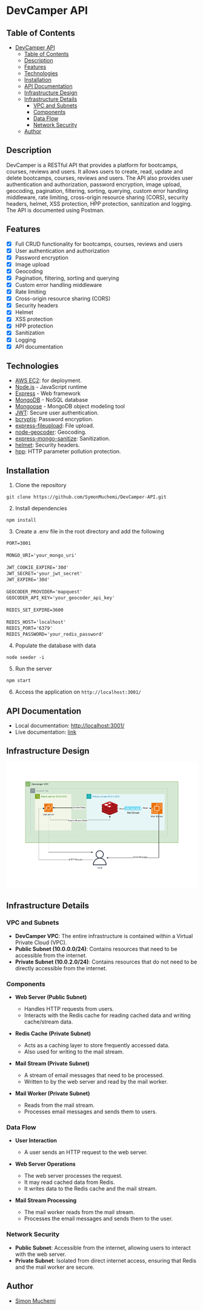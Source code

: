 # DevCamper API

## Table of Contents

- [DevCamper API](#devcamper-api)
  - [Table of Contents](#table-of-contents)
  - [Description](#description)
  - [Features](#features)
  - [Technologies](#technologies)
  - [Installation](#installation)
  - [API Documentation](#api-documentation)
  - [Infrastructure Design](#infrastructure-design)
  - [Infrastructure Details](#infrastructure-details)
    - [VPC and Subnets](#vpc-and-subnets)
    - [Components](#components)
    - [Data Flow](#data-flow)
    - [Network Security](#network-security)
  - [Author](#author)

## Description

DevCamper is a RESTful API that provides a platform for bootcamps, courses, reviews and users. It allows users to create, read, update and delete bootcamps, courses, reviews and users. The API also provides user authentication and authorization, password encryption, image upload, geocoding, pagination, filtering, sorting, querying, custom error handling middleware, rate limiting, cross-origin resource sharing (CORS), security headers, helmet, XSS protection, HPP protection, sanitization and logging. The API is documented using Postman.

## Features

- [x] Full CRUD functionality for bootcamps, courses, reviews and users
- [x] User authentication and authorization
- [x] Password encryption
- [x] Image upload
- [x] Geocoding
- [x] Pagination, filtering, sorting and querying
- [x] Custom error handling middleware
- [x] Rate limiting
- [x] Cross-origin resource sharing (CORS)
- [x] Security headers
- [x] Helmet
- [x] XSS protection
- [x] HPP protection
- [x] Sanitization
- [x] Logging
- [x] API documentation

## Technologies

- [AWS EC2](https://aws.amazon.com/ec2/): for deployment.
- [Node.js](https://nodejs.org/) - JavaScript runtime
- [Express](https://expressjs.com/) - Web framework
- [MongoDB](https://www.mongodb.com/) - NoSQL database
- [Mongoose](https://mongoosejs.com/) - MongoDB object modeling tool
- [JWT](https://jwt.io/): Secure user authentication.
- [bcryptjs](https://www.npmjs.com/package/bcryptjs): Password encryption.
- [express-fileupload](https://www.npmjs.com/package/express-fileupload): File upload.
- [node-geocoder](https://www.npmjs.com/package/node-geocoder): Geocoding.
- [express-mongo-sanitize](https://www.npmjs.com/package/express-mongo-sanitize): Sanitization.
- [helmet](https://www.npmjs.com/package/helmet): Security headers.
- [hpp](https://www.npmjs.com/package/hpp): HTTP parameter pollution protection.

## Installation

1. Clone the repository
```
git clone https://github.com/SymonMuchemi/DevCamper-API.git
```

2. Install dependencies
```
npm install
```

3. Create a .env file in the root directory and add the following

```
PORT=3001

MONGO_URI='your_mongo_uri'

JWT_COOKIE_EXPIRE='30d'
JWT_SECRET='your_jwt_secret'
JWT_EXPIRE='30d'

GEOCODER_PROVIDER='mapquest'
GEOCODER_API_KEY='your_geocoder_api_key'

REDIS_SET_EXPIRE=3600

REDIS_HOST='localhost'
REDIS_PORT='6379'
REDIS_PASSWORD='your_redis_password'
```

4. Populate the database with data

```
node seeder -i
```

5. Run the server

```
npm start
```

6. Access the application on `http://localhost:3001/`


## API Documentation

- Local documentation: [http://localhost:3001/](http://localhost:3001/)
- Live documentation: [link](https://51.21.253.85/)

## Infrastructure Design

![alt text](<Devcamper Architectural Diagram with region.png>)

## Infrastructure Details

### VPC and Subnets

- **DevCamper VPC**: The entire infrastructure is contained within a Virtual Private Cloud (VPC).
- **Public Subnet (10.0.0.0/24)**: Contains resources that need to be accessible from the internet.
- **Private Subnet (10.0.2.0/24)**: Contains resources that do not need to be directly accessible from the internet.

### Components

- **Web Server (Public Subnet)**
    - Handles HTTP requests from users.
    - Interacts with the Redis cache for reading cached data and writing cache/stream data.

- **Redis Cache (Private Subnet)**
    - Acts as a caching layer to store frequently accessed data.
    - Also used for writing to the mail stream.

- **Mail Stream (Private Subnet)**
    - A stream of email messages that need to be processed.
    - Written to by the web server and read by the mail worker.

- **Mail Worker (Private Subnet)**
    - Reads from the mail stream.
    - Processes email messages and sends them to users.

### Data Flow

- **User Interaction**
    - A user sends an HTTP request to the web server.

- **Web Server Operations**
    - The web server processes the request.
    - It may read cached data from Redis.
    - It writes data to the Redis cache and the mail stream.

- **Mail Stream Processing**
    - The mail worker reads from the mail stream.
    - Processes the email messages and sends them to the user.

### Network Security

- **Public Subnet**: Accessible from the internet, allowing users to interact with the web server.
- **Private Subnet**: Isolated from direct internet access, ensuring that Redis and the mail worker are secure.

## Author

- [Simon Muchemi](https:www.github.com/SymonMuchemi)

